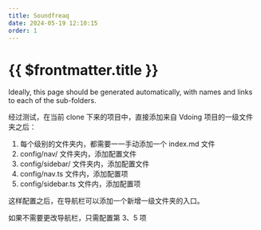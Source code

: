 ```yaml
---
title: Soundfreaq
date: 2024-05-19 12:10:15
order: 1
---
```


# {{ $frontmatter.title }}

Ideally, this page should be generated automatically, with names and links to each of the sub-folders.

经过测试，在当前 clone 下来的项目中，直接添加来自 Vdoing 项目的一级文件夹之后：

1. 每个级别的文件夹内，都需要一一手动添加一个 index.md 文件
2. config/nav/ 文件夹内，添加配置文件
3. config/sidebar/ 文件夹内，添加配置文件
4. config/nav.ts 文件内，添加配置项
5. config/sidebar.ts 文件内，添加配置项

这样配置之后，在导航栏可以添加一个新增一级文件夹的入口。

如果不需要更改导航栏，只需配置第 3、5 项
